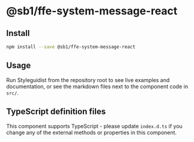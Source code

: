 # @sb1/ffe-system-message-react

## Install

```bash
npm install --save @sb1/ffe-system-message-react
```

## Usage

Run Styleguidist from the repository root to see live examples and documentation,
or see the markdown files next to the component code in `src/`.

## TypeScript definition files

This component supports TypeScript - please update `index.d.ts` if you change any
of the external methods or properties in this component.
